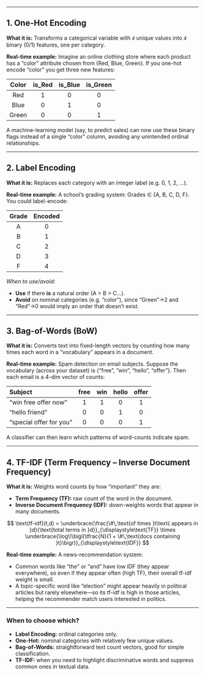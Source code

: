 
---

## 1. One-Hot Encoding

**What it is:**
Transforms a categorical variable with *𝑘* unique values into *𝑘* binary (0/1) features, one per category.

**Real-time example:**
Imagine an online clothing store where each product has a “color” attribute chosen from {Red, Blue, Green}. If you one-hot encode “color” you get three new features:

| Color | is\_Red | is\_Blue | is\_Green |
| :---: | :-----: | :------: | :-------: |
|  Red  |    1    |     0    |     0     |
|  Blue |    0    |     1    |     0     |
| Green |    0    |     0    |     1     |

A machine-learning model (say, to predict sales) can now use these binary flags instead of a single “color” column, avoiding any unintended ordinal relationships.

---

## 2. Label Encoding

**What it is:**
Replaces each category with an integer label (e.g. 0, 1, 2, …).

**Real-time example:**
A school’s grading system: Grades ∈ {A, B, C, D, F}. You could label-encode:

| Grade | Encoded |
| :---: | :-----: |
|   A   |    0    |
|   B   |    1    |
|   C   |    2    |
|   D   |    3    |
|   F   |    4    |

*When to use/avoid:*

* **Use** if there **is** a natural order (A > B > C…).
* **Avoid** on nominal categories (e.g. “color”), since “Green”→2 and “Red”→0 would imply an order that doesn’t exist.

---

## 3. Bag-of-Words (BoW)

**What it is:**
Converts text into fixed-length vectors by counting how many times each word in a “vocabulary” appears in a document.

**Real-time example:**
Spam detection on email subjects. Suppose the vocabulary (across your dataset) is {“free”, “win”, “hello”, “offer”}. Then each email is a 4-dim vector of counts:

| Subject                 | free | win | hello | offer |
| :---------------------- | :--: | :-: | :---: | :---: |
| “win free offer now”    |   1  |  1  |   0   |   1   |
| “hello friend”          |   0  |  0  |   1   |   0   |
| “special offer for you” |   0  |  0  |   0   |   1   |

A classifier can then learn which patterns of word-counts indicate spam.

---

## 4. TF-IDF (Term Frequency – Inverse Document Frequency)

**What it is:**
Weights word counts by how “important” they are:

* **Term Frequency (TF):** raw count of the word in the document.
* **Inverse Document Frequency (IDF):** down-weights words that appear in many documents.

$$
\text{tf-idf}(t,d) = \underbrace{\frac{\#\,\text{of times }t\text{ appears in }d}{\text{total terms in }d}}_{\displaystyle\text{TF}} 
\times
\underbrace{\log\!\bigl(\tfrac{N}{1 + \#\,\text{docs containing }t}\bigr)}_{\displaystyle\text{IDF}}
$$

**Real-time example:**
A news-recommendation system:

* Common words like “the” or “and” have low IDF (they appear everywhere), so even if they appear often (high TF), their overall tf-idf weight is small.
* A topic-specific word like “election” might appear heavily in political articles but rarely elsewhere—so its tf-idf is high in those articles, helping the recommender match users interested in politics.

---

### When to choose which?

* **Label Encoding:** ordinal categories only.
* **One-Hot:** nominal categories with relatively few unique values.
* **Bag-of-Words:** straightforward text count vectors, good for simple classification.
* **TF-IDF:** when you need to highlight discriminative words and suppress common ones in textual data.

